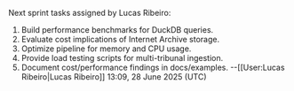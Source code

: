 Next sprint tasks assigned by Lucas Ribeiro:
1. Build performance benchmarks for DuckDB queries.
2. Evaluate cost implications of Internet Archive storage.
3. Optimize pipeline for memory and CPU usage.
4. Provide load testing scripts for multi-tribunal ingestion.
5. Document cost/performance findings in docs/examples.
--[[User:Lucas Ribeiro|Lucas Ribeiro]] 13:09, 28 June 2025 (UTC)
